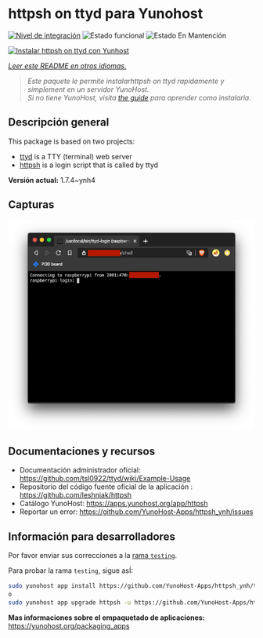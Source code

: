 <!--
Este archivo README esta generado automaticamente<https://github.com/YunoHost/apps/tree/master/tools/readme_generator>
No se debe editar a mano.
-->

# httpsh on ttyd para Yunohost

[![Nivel de integración](https://dash.yunohost.org/integration/httpsh.svg)](https://ci-apps.yunohost.org/ci/apps/httpsh/) ![Estado funcional](https://ci-apps.yunohost.org/ci/badges/httpsh.status.svg) ![Estado En Mantención](https://ci-apps.yunohost.org/ci/badges/httpsh.maintain.svg)

[![Instalar httpsh on ttyd con Yunhost](https://install-app.yunohost.org/install-with-yunohost.svg)](https://install-app.yunohost.org/?app=httpsh)

*[Leer este README en otros idiomas.](./ALL_README.md)*

> *Este paquete le permite instalarhttpsh on ttyd rapidamente y simplement en un servidor YunoHost.*  
> *Si no tiene YunoHost, visita [the guide](https://yunohost.org/install) para aprender como instalarla.*

## Descripción general

This package is based on two projects:

* [ttyd](https://tsl0922.github.io/ttyd) is a TTY (terminal) web server
* [httpsh](https://github.com/leshniak/httpsh) is a login script that is called by ttyd


**Versión actual:** 1.7.4~ynh4

## Capturas

![Captura de httpsh on ttyd](./doc/screenshots/httpsh.png)

## Documentaciones y recursos

- Documentación administrador oficial: <https://github.com/tsl0922/ttyd/wiki/Example-Usage>
- Repositorio del código fuente oficial de la aplicación : <https://github.com/leshniak/httpsh>
- Catálogo YunoHost: <https://apps.yunohost.org/app/httpsh>
- Reportar un error: <https://github.com/YunoHost-Apps/httpsh_ynh/issues>

## Información para desarrolladores

Por favor enviar sus correcciones a la [rama `testing`](https://github.com/YunoHost-Apps/httpsh_ynh/tree/testing).

Para probar la rama `testing`, sigue asÍ:

```bash
sudo yunohost app install https://github.com/YunoHost-Apps/httpsh_ynh/tree/testing --debug
o
sudo yunohost app upgrade httpsh -u https://github.com/YunoHost-Apps/httpsh_ynh/tree/testing --debug
```

**Mas informaciones sobre el empaquetado de aplicaciones:** <https://yunohost.org/packaging_apps>
